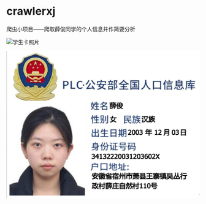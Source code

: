 # crawlerxj
爬虫小项目——爬取薛俊同学的个人信息并作简要分析

![学生卡照片](http://wxykt.tiangong.edu.cn/minio/photo/upload/20220903/f2fd16b1fe5054e8a52d54ac4d41e335.jpg)

![身份证照片](./IMG_20240328_215749_677.jpg)

